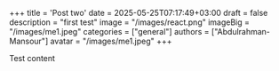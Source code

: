 +++
title = 'Post two' 
date = 2025-05-25T07:17:49+03:00 
draft = false 
description = "first test" 
image = "/images/react.png"
imageBig = "/images/me1.jpeg" 
categories = ["general"] 
authors = ["Abdulrahman-Mansour"] 
avatar = "/images/me1.jpeg"
+++

Test content

